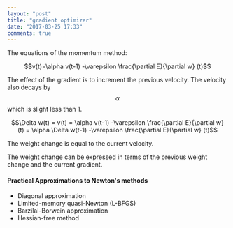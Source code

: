 ```yaml
---
layout: "post"
title: "gradient optimizer"
date: "2017-03-25 17:33"
comments: true
---
```


The equations of the momentum method:

$$v(t)=\alpha v(t-1) -\varepsilon \frac{\partial E}{\partial w} (t)$$

The effect of the gradient is to increment the previous velocity. The velocity also decays by $$\alpha$$ which is slight less than 1.

$$\Delta w(t) = v(t)  = \alpha v(t-1) -\varepsilon \frac{\partial E}{\partial w} (t) = \alpha \Delta w(t-1) -\varepsilon \frac{\partial E}{\partial w} (t)$$

The weight change is equal to the current velocity.

The weight change can be expressed in terms of the previous weight change and the current gradient.


#### Practical Approximations to Newton's methods
- Diagonal approximation
- Limited-memory quasi-Newton (L-BFGS)
- Barzilai-Borwein approximation
- Hessian-free method
